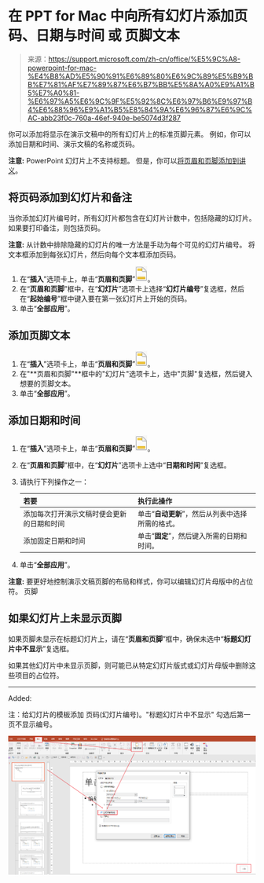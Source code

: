 # 在 PPT for Mac 中向所有幻灯片添加页码、日期与时间 或 页脚文本



> 来源：https://support.microsoft.com/zh-cn/office/%E5%9C%A8-powerpoint-for-mac-%E4%B8%AD%E5%90%91%E6%89%80%E6%9C%89%E5%B9%BB%E7%81%AF%E7%89%87%E6%B7%BB%E5%8A%A0%E9%A1%B5%E7%A0%81-%E6%97%A5%E6%9C%9F%E5%92%8C%E6%97%B6%E9%97%B4%E6%88%96%E9%A1%B5%E8%84%9A%E6%96%87%E6%9C%AC-abb23f0c-760a-46ef-940e-be5074d3f287



你可以添加将显示在演示文稿中的所有幻灯片上的标准页脚元素。 例如，你可以添加日期和时间、演示文稿的名称或页码。

**注意:** PowerPoint 幻灯片上不支持标题。 但是，你可以[将页眉和页脚添加到讲义](https://support.microsoft.com/zh-cn/office/向讲义添加徽标-公司名称-页眉或页脚文本-ca6d3137-5cd5-41f8-8160-285075786371)。

## 将页码添加到幻灯片和备注

当你添加幻灯片编号时，所有幻灯片都包含在幻灯片计数中，包括隐藏的幻灯片。 如果要打印备注，则包括页码。

**注意:** 从计数中排除隐藏的幻灯片的唯一方法是手动为每个可见的幻灯片编号。 将文本框添加到每张幻灯片，然后向每个文本框添加页码。

1. 在“**插入**”选项卡上，单击“**页眉和页脚**”![“页眉和页脚”按钮](readme.assets/94e0ee54-e48b-4305-b19c-cf22c8c280d3.png)。
2. 在“**页眉和页脚**”框中，在“**幻灯片**”选项卡上选择“**幻灯片编号**”复选框，然后在“**起始编号**”框中键入要在第一张幻灯片上开始的页码。
3. 单击“**全部应用**”。

## 添加页脚文本

1. 在“**插入**”选项卡上，单击“**页眉和页脚**”![“页眉和页脚”按钮](readme.assets/94e0ee54-e48b-4305-b19c-cf22c8c280d3.png)。
2. 在"**页眉和页脚"**框中的"幻灯片"选项卡上，选中"页脚"复选框，然后键入想要的页脚文本。
3. 单击“**全部应用**”。

## 添加日期和时间

1. 在“**插入**”选项卡上，单击“**页眉和页脚**”![“页眉和页脚”按钮](readme.assets/94e0ee54-e48b-4305-b19c-cf22c8c280d3.png)。

2. 在“**页眉和页脚**”框中，在“**幻灯片**”选项卡上选中“**日期和时间**”复选框。

3. 请执行下列操作之一：

    | **若要**                                   | **执行此操作**                                   |
    | :----------------------------------------- | :----------------------------------------------- |
    | 添加每次打开演示文稿时便会更新的日期和时间 | 单击“**自动更新**”，然后从列表中选择所需的格式。 |
    | 添加固定日期和时间                         | 单击“**固定**”，然后键入所需的日期和时间。       |

4. 单击“**全部应用**”。

**注意:** 要更好地控制演示文稿页脚的布局和样式，你可以编辑幻灯片母版中的占位符。 页脚

## 如果幻灯片上未显示页脚

如果页脚未显示在标题幻灯片上，请在“**页眉和页脚**”框中，确保未选中“**标题幻灯片中不显示**”复选框。

如果其他幻灯片中未显示页脚，则可能已从特定幻灯片版式或幻灯片母版中删除这些项目的占位符。

---

Added: 

注：给幻灯片的模板添加 页码(幻灯片编号)。"标题幻灯片中不显示" 勾选后第一页不显示编号。

![image-20230615165557221](readme.assets/image-20230615165557221.png)



